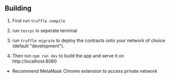 ## Building

1. First run `truffle compile`

1. run `tesrpc` in seperate terminal

1. run `truffle migrate` to deploy the contracts onto your network of choice (default "development").

1. Then run `npm run dev` to build the app and serve it on http://localhost:8080

* Recommend MetaMask Chrome extension to access private network 
